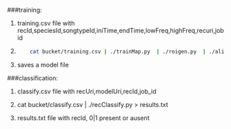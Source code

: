 ###training:
 1. training.csv file with
    recId,speciesId,songtypeId,iniTime,endTime,lowFreq,highFreq,recuri,jobid
 2. ```sh
        cat bucket/training.csv | ./trainMap.py  | ./roigen.py  | ./align.py  | ./recnilize.py  |./modelize.py
    ```
 3. saves a model file

###classification:
 1. classify.csv file with
        recUri,modelUri,recId,job_id

 2. cat bucket/classify.csv | ./recClassify.py > results.txt

 3. results.txt file with
        recId, 0|1  present or ausent
